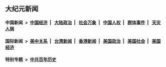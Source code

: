 ## 大纪元新闻

#### 中国新闻 &nbsp;>&nbsp; [中国经济](indexes/ncid283/README.md?03172045) &nbsp;| &nbsp; [大陆政治](indexes/ncid277/README.md?03172045) &nbsp;| &nbsp; [社会万象](indexes/ncid282/README.md?03172045) &nbsp;| &nbsp; [中国人权](indexes/ncid278/README.md?03172045) &nbsp;| &nbsp; [群体事件](indexes/ncid279/README.md?03172045) &nbsp;| &nbsp; [天灾人祸](indexes/ncid280/README.md?03172045)

#### 国际新闻 &nbsp;>&nbsp; [美中关系](indexes/nf1412576/README.md?03172045) &nbsp;| &nbsp; [台湾新闻](indexes/ncid1349361/README.md?03172045) &nbsp;| &nbsp; [香港新闻](indexes/ncid1349362/README.md?03172045) &nbsp;| &nbsp; [美国政治](indexes/ncid1078159/README.md?03172045) &nbsp;| &nbsp; [美国社会](indexes/ncid1078160/README.md?03172045) &nbsp;| &nbsp; [美国经济](indexes/ncid1078158/README.md?03172045)

#### 特别专题 &nbsp;>&nbsp; [中共百年历史](https://github.com/epoch-news/epoch-special/blob/master/README.md?03172045)  
